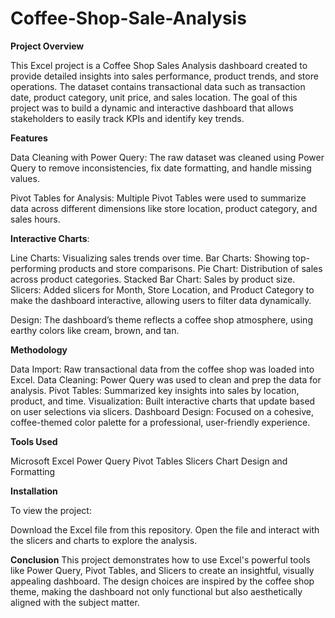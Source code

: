 # Coffee-Shop-Sale-Analysis

**Project Overview**

This Excel project is a Coffee Shop Sales Analysis dashboard created to provide detailed insights into sales performance, product trends, and store operations. The dataset contains transactional data such as transaction date, product category, unit price, and sales location. The goal of this project was to build a dynamic and interactive dashboard that allows stakeholders to easily track KPIs and identify key trends.


**Features**

Data Cleaning with Power Query: The raw dataset was cleaned using Power Query to remove inconsistencies, fix date formatting, and handle missing values.

Pivot Tables for Analysis: Multiple Pivot Tables were used to summarize data across different dimensions like store location, product category, and sales hours.


**Interactive Charts**:

Line Charts: Visualizing sales trends over time.
Bar Charts: Showing top-performing products and store comparisons.
Pie Chart: Distribution of sales across product categories.
Stacked Bar Chart: Sales by product size.
Slicers: Added slicers for Month, Store Location, and Product Category to make the dashboard interactive, allowing users to filter data dynamically.

Design: The dashboard’s theme reflects a coffee shop atmosphere, using earthy colors like cream, brown, and tan.

**Methodology**

Data Import: Raw transactional data from the coffee shop was loaded into Excel.
Data Cleaning: Power Query was used to clean and prep the data for analysis.
Pivot Tables: Summarized key insights into sales by location, product, and time.
Visualization: Built interactive charts that update based on user selections via slicers.
Dashboard Design: Focused on a cohesive, coffee-themed color palette for a professional, user-friendly experience.

**Tools Used**

Microsoft Excel
Power Query
Pivot Tables
Slicers
Chart Design and Formatting

**Installation**

To view the project:

Download the Excel file from this repository.
Open the file and interact with the slicers and charts to explore the analysis.

**Conclusion**
This project demonstrates how to use Excel's powerful tools like Power Query, Pivot Tables, and Slicers to create an insightful, visually appealing dashboard. The design choices are inspired by the coffee shop theme, making the dashboard not only functional but also aesthetically aligned with the subject matter.
